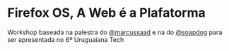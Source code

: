 # Firefox OS, A Web é a Plafatorma

Workshop baseada na palestra do [@marcussaad](https://github.com/marcussaad/wtsi-presentation/) e na do [@soapdog](https://github.com/soapdog/apresentacao-riojs-firefoxos/) para ser apresentada no 6º Uruguaiana Tech
